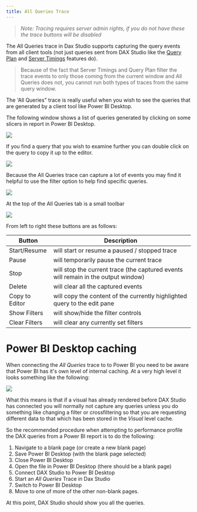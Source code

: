 ```yaml
---
title: All Queries Trace
---
```


> _Note: Tracing requires server admin rights, if you do not have these the trace buttons will be disabled_

The All Queries trace in Dax Studio supports capturing the query events from all client tools (not just queries sent from DAX Studio like the [Query Plan](query-plan-trace) and [Server Timings](server-timings-trace) features do). 

> Because of the fact that Server Timings and Query Plan filter the trace events to only those coming from the current window and All Queries does not, you cannot run both types of traces from the same query window.

The 'All Queries" trace is really useful when you wish to see the queries that are generated by a client tool like Power BI Desktop. 

The following window shows a list of queries generated by clicking on some slicers in report in Power BI Desktop.

![](all-queries-trace.png)

If you find a query that you wish to examine further you can double click on the query to copy it up to the editor.

![](all-queries-copy-to-editor.png)

Because the All Queries trace can capture a lot of events you may find it helpful to use the filter option to help find specific queries.

![](all-queries-filters.png)

At the top of the All Queries tab is a small toolbar

![](all-queries-toolbar.png)

From left to right these buttons are as follows:

| **Button** | **Description** |
| --- | --- |
| Start/Resume | will start or resume a paused / stopped trace |
| Pause | will temporarily pause the current trace |
| Stop | will stop the current trace (the captured events will remain in the output window) |
| Delete | will clear all the captured events |
| Copy to Editor | will copy the content of the currently highlighted query to the edit pane |
| Show Filters | will show/hide the filter controls |
| Clear Filters | will clear any currently set filters |

# Power BI Desktop caching

When connecting the _All Queries_ trace to to Power BI you need to be aware that Power BI has it's own level of internal caching. At a very high level it looks something like the following:

![](power-bi-caches.png)

What this means is that if a visual has already rendered before DAX Studio has connected you will normally not capture any queries unless you do something like changing a filter or crossfiltering so that you are requesting different data to that which has been stored in the _Visual_ level cache.

So the recommended procedure when attempting to performance profile the DAX queries from a Power BI report is to do the following:

1. Navigate to a blank page (or create a new blank page)
2. Save Power BI Desktop (with the blank page selected)
3. Close Power BI Desktop
4. Open the file in Power BI Desktop (there should be a blank page)
5. Connect DAX Studio to Power BI Desktop
6. Start an _All Queries_ Trace in Dax Studio
7. Switch to Power BI Desktop
8. Move to one of more of the other non-blank pages. 

At this point, DAX Studio should show you all the queries.